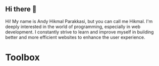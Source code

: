 ## Hi there 👋

Hi! My name is Andy Hikmal Parakkasi, but you can call me Hikmal.
I'm deeply interested in the world of programming, especially in web development.
I constantly strive to learn and improve myself in building better and more
efficient websites to enhance the user experience.

# Toolbox

